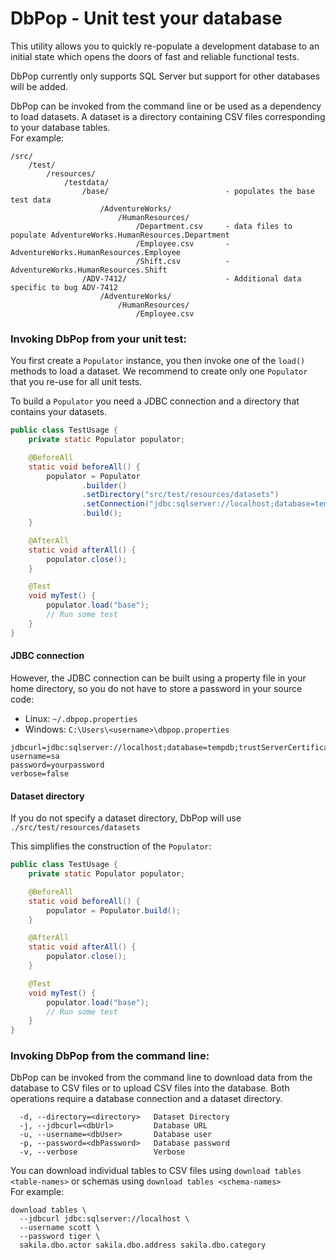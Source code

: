 # DbPop - Unit test your database

This utility allows you to quickly re-populate a development database to an initial state
which opens the doors of fast and reliable functional tests.

DbPop currently only supports SQL Server but support for other databases will be added.

DbPop can be invoked from the command line or be used as a dependency to load datasets.
A dataset is a directory containing CSV files corresponding to your database tables.<br/>
For example:

```
/src/
    /test/
        /resources/
            /testdata/
                /base/                          - populates the base test data
                    /AdventureWorks/
                        /HumanResources/
                            /Department.csv     - data files to populate AdventureWorks.HumanResources.Department
                            /Employee.csv       -                        AdventureWorks.HumanResources.Employee
                            /Shift.csv          -                        AdventureWorks.HumanResources.Shift
                /ADV-7412/                      - Additional data specific to bug ADV-7412 
                    /AdventureWorks/
                        /HumanResources/
                            /Employee.csv
```

### Invoking DbPop from your unit test:

You first create a `Populator` instance, you then invoke one of the `load()` methods to load a dataset.
We recommend to create only one `Populator` that you re-use for all unit tests.

To build a `Populator` you need a JDBC connection and a directory that contains your datasets.

```java
public class TestUsage {
    private static Populator populator;

    @BeforeAll
    static void beforeAll() {
        populator = Populator
                .builder()
                .setDirectory("src/test/resources/datasets")
                .setConnection("jdbc:sqlserver://localhost;database=tempdb;trustServerCertificate=true", "sa", "password")
                .build();
    }

    @AfterAll
    static void afterAll() {
        populator.close();
    }

    @Test
    void myTest() {
        populator.load("base");
        // Run some test
    }
}
```

#### JDBC connection

However, the JDBC connection can be built using a property file in your home directory, so you do not have to store a password in your source code:

* Linux: `~/.dbpop.properties`
* Windows: `C:\Users\<username>\dbpop.properties`

```properties
jdbcurl=jdbc:sqlserver://localhost;database=tempdb;trustServerCertificate=true
username=sa
password=yourpassword
verbose=false
```

#### Dataset directory

If you do not specify a dataset directory, DbPop will use `./src/test/resources/datasets`

This simplifies the construction of the `Populator`:

```java
public class TestUsage {
    private static Populator populator;

    @BeforeAll
    static void beforeAll() {
        populator = Populator.build();
    }

    @AfterAll
    static void afterAll() {
        populator.close();
    }

    @Test
    void myTest() {
        populator.load("base");
        // Run some test
    }
}
```

### Invoking DbPop from the command line:

DbPop can be invoked from the command line to download data from the database to CSV files or to upload CSV files into the database.
Both operations require a database connection and a dataset directory.

```text
  -d, --directory=<directory>   Dataset Directory
  -j, --jdbcurl=<dbUrl>         Database URL
  -u, --username=<dbUser>       Database user
  -p, --password=<dbPassword>   Database password
  -v, --verbose                 Verbose
```

You can download individual tables to CSV files using `download tables <table-names>` or schemas using `download tables <schema-names>`<br/>
For example:

```text
download tables \
  --jdbcurl jdbc:sqlserver://localhost \
  --username scott \
  --password tiger \
  sakila.dbo.actor sakila.dbo.address sakila.dbo.category
```



